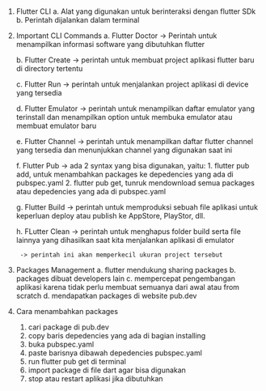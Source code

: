 #

1. Flutter CLI
    a. Alat yang digunakan untuk berinteraksi dengan flutter SDk
    b. Perintah dijalankan dalam terminal

2. Important CLI Commands
    a. Flutter Doctor
        -> Perintah untuk menampilkan informasi software yang dibutuhkan flutter

    b. Flutter Create
        -> perintah untuk membuat project aplikasi flutter baru di directory tertentu

    c. Flutter Run
        -> perintah untuk menjalankan project aplikasi di device yang tersedia

    d. Flutter Emulator
        -> perintah untuk menampilkan daftar emulator yang terinstall dan menampilkan option untuk membuka emulator atau membuat emulator baru

    e. Flutter Channel
        -> perintah untuk menampilkan daftar flutter channel yang tersedia dan menunjukkan channel yang digunakan saat ini

    f. Flutter Pub
        -> ada 2 syntax yang bisa digunakan, yaitu: 
            1. flutter pub add, untuk menambahkan packages ke depedencies yang ada di pubspec.yaml
            2. flutter pub get, tunruk mendownload semua packages atau depedencies yang ada di pubspec.yaml
             
    g. Flutter Build
        -> perintah untuk memproduksi sebuah file aplikasi untuk keperluan deploy atau publish ke AppStore, PlayStor, dll.

    h. FLutter Clean
        -> perintah untuk menghapus folder build serta file lainnya yang dihasilkan saat kita menjalankan aplikasi di emulator
        
        -> perintah ini akan memperkecil ukuran project tersebut


3. Packages Management
    a. flutter mendukung sharing packages
    b. packages dibuat developers lain 
    c. mempercepat pengembangan aplikasi karena tidak perlu membuat semuanya dari awal atau from scratch 
    d. mendapatkan packages di website pub.dev

4. Cara menambahkan packages
    1. cari package di pub.dev
    2. copy baris depedencies yang ada di bagian installing
    3. buka pubspec.yaml
    4. paste barisnya dibawah depedencies pubspec.yaml
    5. run flutter pub get di terminal
    6. import package di file dart agar bisa digunakan 
    7. stop atau restart aplikasi jika dibutuhkan
    